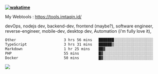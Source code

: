 **[![wakatime](https://wakatime.com/badge/user/87646243-158a-4241-a3cb-668e1fa2dbb8.svg)](https://wakatime.com/@87646243-158a-4241-a3cb-668e1fa2dbb8?style=plastic)**


My Webtools : https://tools.imtaqin.id/


devOps, nodejs dev, backend-dev, frontend (maybe?), software engineer, reverse-engineer, mobile-dev, desktop dev, Automation (i'm fully love it), 

<!--START_SECTION:waka-->

```txt
Other                      3 hrs 56 mins   ███████░░░░░░░░░░░░░░░░░░   28.37 %
TypeScript                 3 hrs 31 mins   ██████▒░░░░░░░░░░░░░░░░░░   25.27 %
Markdown                   1 hr 25 mins    ██▓░░░░░░░░░░░░░░░░░░░░░░   10.26 %
PHP                        55 mins         █▓░░░░░░░░░░░░░░░░░░░░░░░   06.61 %
Docker                     50 mins         █▓░░░░░░░░░░░░░░░░░░░░░░░   06.10 %
```

<!--END_SECTION:waka-->

<img src="https://github-readme-activity-graph-fjqz177.vercel.app/graph?username=fdciabdul&theme=github-dark"/>
